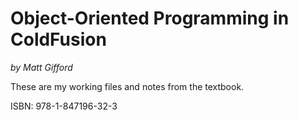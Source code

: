 # Object-Oriented Programming in ColdFusion #

*by Matt Gifford*

These are my working files and notes from the textbook.

ISBN: 978-1-847196-32-3

